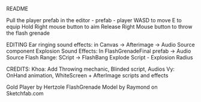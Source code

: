 README

Pull the player prefab in the editor - prefab - player
WASD to move
E to equip
Hold Right mouse button to aim
Release Right Mouse button to throw the flash grenade

EDITING
Ear ringing sound effects: in Canvas ->  Afterimage -> Audio Source component
Explosion Sound Effects: In FlashGrenadeFinal prefab -> Audio Source
Flash Range: SCript -> FlashBang Explode Script - Explosion Radius

CREDITS:
Khoa: Add Throwing mechanic, Blinded script, Audios
Vy: OnHand animation, WhiteScreen + AfterImage scripts and effects

Gold Player by Hertzole 
FlashGrenade Model by Raymond on Sketchfab.com